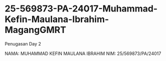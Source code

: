 # 25-569873-PA-24017-Muhammad-Kefin-Maulana-Ibrahim-MagangGMRT
Penugasan Day 2

NAMA: MUHAMMAD KEFIN MAULANA IBRAHIM
NIM: 25/569873/PA/24017
